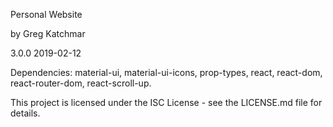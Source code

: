 Personal Website

by Greg Katchmar

3.0.0 2019-02-12

Dependencies: material-ui, material-ui-icons, prop-types, react, react-dom, react-router-dom, react-scroll-up.

This project is licensed under the ISC License - see the LICENSE.md file for details.
